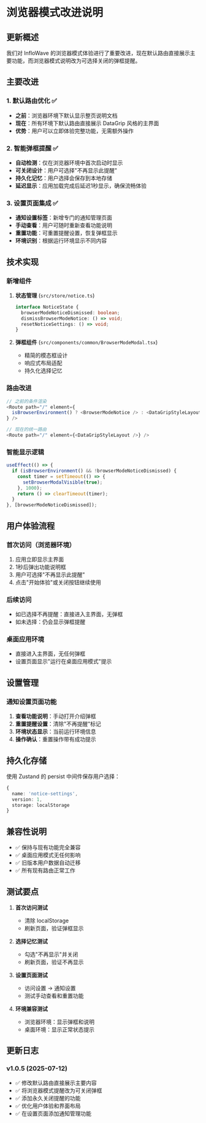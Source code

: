 # 浏览器模式改进说明

## 更新概述

我们对 InfloWave 的浏览器模式体验进行了重要改进，现在默认路由直接展示主要功能，而浏览器模式说明改为可选择关闭的弹框提醒。

## 主要改进

### 1. 默认路由优化 ✅
- **之前**：浏览器环境下默认显示整页说明文档
- **现在**：所有环境下默认路由直接展示 DataGrip 风格的主界面
- **优势**：用户可以立即体验完整功能，无需额外操作

### 2. 智能弹框提醒 ✅
- **自动检测**：仅在浏览器环境中首次启动时显示
- **可关闭设计**：用户可选择"不再显示此提醒"
- **持久化记忆**：用户选择会保存到本地存储
- **延迟显示**：应用加载完成后延迟1秒显示，确保流畅体验

### 3. 设置页面集成 ✅
- **通知设置标签**：新增专门的通知管理页面
- **手动查看**：用户可随时重新查看功能说明
- **重置功能**：可重置提醒设置，恢复弹框显示
- **环境识别**：根据运行环境显示不同内容

## 技术实现

### 新增组件

1. **状态管理** (`src/store/notice.ts`)
   ```typescript
   interface NoticeState {
     browserModeNoticeDismissed: boolean;
     dismissBrowserModeNotice: () => void;
     resetNoticeSettings: () => void;
   }
   ```

2. **弹框组件** (`src/components/common/BrowserModeModal.tsx`)
   - 精简的模态框设计
   - 响应式布局适配
   - 持久化选择记忆

### 路由改进

```typescript
// 之前的条件渲染
<Route path="/" element={
  isBrowserEnvironment() ? <BrowserModeNotice /> : <DataGripStyleLayout />
} />

// 现在的统一路由
<Route path="/" element={<DataGripStyleLayout />} />
```

### 智能显示逻辑

```typescript
useEffect(() => {
  if (isBrowserEnvironment() && !browserModeNoticeDismissed) {
    const timer = setTimeout(() => {
      setBrowserModalVisible(true);
    }, 1000);
    return () => clearTimeout(timer);
  }
}, [browserModeNoticeDismissed]);
```

## 用户体验流程

### 首次访问（浏览器环境）
1. 应用立即显示主界面
2. 1秒后弹出功能说明框
3. 用户可选择"不再显示此提醒"
4. 点击"开始体验"或关闭按钮继续使用

### 后续访问
- 如已选择不再提醒：直接进入主界面，无弹框
- 如未选择：仍会显示弹框提醒

### 桌面应用环境
- 直接进入主界面，无任何弹框
- 设置页面显示"运行在桌面应用模式"提示

## 设置管理

### 通知设置页面功能
1. **查看功能说明**：手动打开介绍弹框
2. **重置提醒设置**：清除"不再提醒"标记
3. **环境状态显示**：当前运行环境信息
4. **操作确认**：重置操作带有成功提示

## 持久化存储

使用 Zustand 的 persist 中间件保存用户选择：
```typescript
{
  name: 'notice-settings',
  version: 1,
  storage: localStorage
}
```

## 兼容性说明

- ✅ 保持与现有功能完全兼容
- ✅ 桌面应用模式无任何影响
- ✅ 旧版本用户数据自动迁移
- ✅ 所有现有路由正常工作

## 测试要点

1. **首次访问测试**
   - 清除 localStorage
   - 刷新页面，验证弹框显示

2. **选择记忆测试**
   - 勾选"不再显示"并关闭
   - 刷新页面，验证不再显示

3. **设置页面测试**
   - 访问设置 → 通知设置
   - 测试手动查看和重置功能

4. **环境兼容测试**
   - 浏览器环境：显示弹框和说明
   - 桌面环境：显示正常状态提示

## 更新日志

### v1.0.5 (2025-07-12)
- ✅ 修改默认路由直接展示主要内容
- ✅ 将浏览器模式提醒改为可关闭弹框
- ✅ 添加永久关闭提醒的功能
- ✅ 优化用户体验和界面布局
- ✅ 在设置页面添加通知管理功能